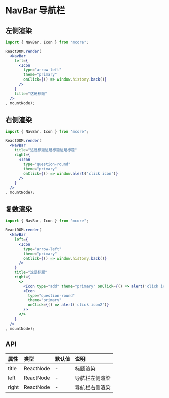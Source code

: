 # NavBar 导航栏



## 左侧渲染
```jsx
import { NavBar, Icon } from 'mcore';

ReactDOM.render(
  <NavBar
    left={
      <Icon
        type="arrow-left"
        theme="primary"
        onClick={() => window.history.back()}
      />
    }
    title="这是标题"
  />
, mountNode);
```



## 右侧渲染
```jsx
import { NavBar, Icon } from 'mcore';

ReactDOM.render(
  <NavBar
    title="这是标题这是标题这是标题"
    right={
      <Icon
        type="question-round"
        theme="primary"
        onClick={() => window.alert('click icon')}
      />
    }
  />
, mountNode);
```



## 复数渲染
```jsx
import { NavBar, Icon } from 'mcore';

ReactDOM.render(
  <NavBar
    left={
      <Icon 
        type="arrow-left"
        theme="primary"
        onClick={() => window.history.back()}
      />
    }
    title="这是标题"
    right={
      <>
        <Icon type="add" theme="primary" onClick={() => alert('click icon1')} style={{ marginRight: 16 }} />
        <Icon
          type="question-round"
          theme="primary"
          onClick={() => alert('click icon2')}
        />
      </>
    }
  />
, mountNode);
```



## API

| 属性 | 类型 | 默认值 | 说明 |
| :--- | :--- | :--- | :--- |
| title | ReactNode | - | 标题渲染 |
| left | ReactNode | - | 导航栏左侧渲染 |
| right | ReactNode | - | 导航栏右侧渲染 |


